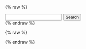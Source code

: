 ---
---

{% raw %}
<div id="search-control" class="input-group">
  <input id="input" type="text" class="form-control">
  <button id="submit" class="btn btn-outline-secondary" type="button">Search</button>
</div>
<div id="results" class="product-list"></div>
<script>
document.querySelector('#input').focus();
</script>
{% endraw %}

{% raw %}
<script>
const input = document.querySelector('#input');
const submit = document.querySelector('#submit');
const results = document.querySelector('#results');

const client = new MisoClient('...');

input.addEventListener('keyup', (event) => (event.key === 'Enter') && handleSubmit(event));
submit.addEventListener('click', handleSubmit);

function handleSubmit() {
  if (event.defaultPrevented) {
    return;
  }
  const value = input.value.trim();
  client.api.search.search({ q: value, fl: ['*'], rows: 8 })
    .then(renderSearchResults);
}

function renderSearchResults(response) {
  results.innerHTML = response.products
    .map(renderProductCard)
    .join('');
}

</script>
{% endraw %}
